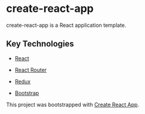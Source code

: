 # create-react-app
create-react-app is a React application template.

## Key Technologies

* [React](https://facebook.github.io/react)

* [React Router](https://reacttraining.com/react-router)

* [Redux](http://redux.js.org)

* [Bootstrap](https://getbootstrap.com)

This project was bootstrapped with [Create React App](https://github.com/facebookincubator/create-react-app).
